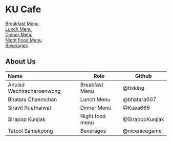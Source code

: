 # KU Cafe

[Breakfast Menu](Menu.md#-breakfast-menu)   
[Lunch Menu](Menu.md#-lunch-menu)   
[Dinner Menu](Menu.md#dinner)   
[Night Food Menu](Menu.md#-Night-Food-Menu)  
[Beverages](Menu.md#-beverages)

## About Us

| Name      | Role      | Github   |
|:----------|-----------|----------|
| Anuisd Wachiracharoenwong | Breakfast Menu | @ttxking|
| Bhatara Chaemchan | Lunch Menu | @bhatara007|
| Siravit Ruethaiwat | Dinner Menu | @Kuea666 |
| Sirapop Kunjiak | Night food menu | @SIrapopKunjiak |
| Tatpol Samakpong | Beverages | @nicenicegame |

